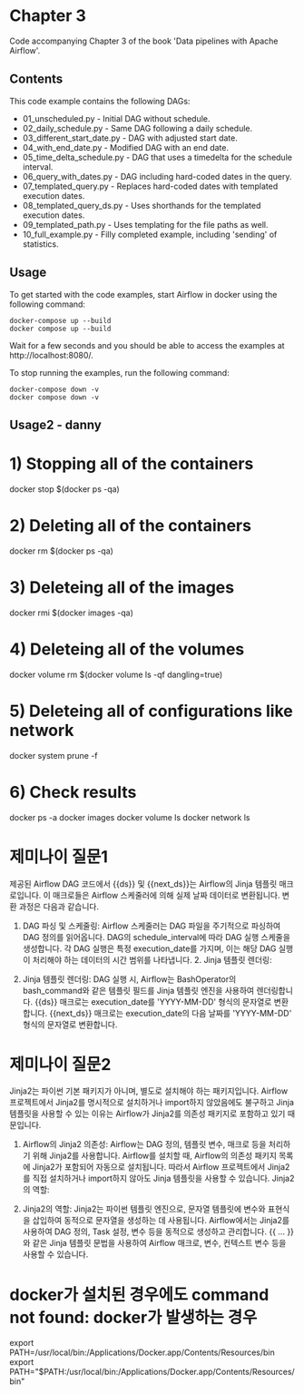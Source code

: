 # Chapter 3

Code accompanying Chapter 3 of the book 'Data pipelines with Apache Airflow'.

## Contents

This code example contains the following DAGs:

- 01_unscheduled.py - Initial DAG without schedule.
- 02_daily_schedule.py - Same DAG following a daily schedule.
- 03_different_start_date.py - DAG with adjusted start date.
- 04_with_end_date.py - Modified DAG with an end date.
- 05_time_delta_schedule.py - DAG that uses a timedelta for the schedule interval.
- 06_query_with_dates.py - DAG including hard-coded dates in the query.
- 07_templated_query.py - Replaces hard-coded dates with templated execution dates.
- 08_templated_query_ds.py - Uses shorthands for the templated execution dates.
- 09_templated_path.py - Uses templating for the file paths as well.
- 10_full_example.py - Filly completed example, including 'sending' of statistics.

## Usage

To get started with the code examples, start Airflow in docker using the following command:

    docker-compose up --build
    docker compose up --build

Wait for a few seconds and you should be able to access the examples at http://localhost:8080/.

To stop running the examples, run the following command:

    docker-compose down -v
    docker compose down -v

## Usage2 - danny

# 1) Stopping all of the containers

docker stop $(docker ps -qa)

# 2) Deleting all of the containers

docker rm $(docker ps -qa)

# 3) Deleteing all of the images

docker rmi $(docker images -qa)

# 4) Deleteing all of the volumes

docker volume rm $(docker volume ls -qf dangling=true)

# 5) Deleteing all of configurations like network

docker system prune -f

# 6) Check results

docker ps -a
docker images
docker volume ls
docker network ls

# 제미나이 질문1

제공된 Airflow DAG 코드에서 {{ds}} 및 {{next_ds}}는 Airflow의 Jinja 템플릿 매크로입니다. 이 매크로들은 Airflow 스케줄러에 의해 실제 날짜 데이터로 변환됩니다. 변환 과정은 다음과 같습니다.

1. DAG 파싱 및 스케줄링:
   Airflow 스케줄러는 DAG 파일을 주기적으로 파싱하여 DAG 정의를 읽어옵니다.
   DAG의 schedule_interval에 따라 DAG 실행 스케줄을 생성합니다.
   각 DAG 실행은 특정 execution_date를 가지며, 이는 해당 DAG 실행이 처리해야 하는 데이터의 시간 범위를 나타냅니다. 2. Jinja 템플릿 렌더링:

2) Jinja 템플릿 렌더링:
   DAG 실행 시, Airflow는 BashOperator의 bash_command와 같은 템플릿 필드를 Jinja 템플릿 엔진을 사용하여 렌더링합니다.
   {{ds}} 매크로는 execution_date를 'YYYY-MM-DD' 형식의 문자열로 변환합니다.
   {{next_ds}} 매크로는 execution_date의 다음 날짜를 'YYYY-MM-DD' 형식의 문자열로 변환합니다.

# 제미나이 질문2

Jinja2는 파이썬 기본 패키지가 아니며, 별도로 설치해야 하는 패키지입니다. Airflow 프로젝트에서 Jinja2를 명시적으로 설치하거나 import하지 않았음에도 불구하고 Jinja 템플릿을 사용할 수 있는 이유는 Airflow가 Jinja2를 의존성 패키지로 포함하고 있기 때문입니다.

1. Airflow의 Jinja2 의존성:
   Airflow는 DAG 정의, 템플릿 변수, 매크로 등을 처리하기 위해 Jinja2를 사용합니다.
   Airflow를 설치할 때, Airflow의 의존성 패키지 목록에 Jinja2가 포함되어 자동으로 설치됩니다.
   따라서 Airflow 프로젝트에서 Jinja2를 직접 설치하거나 import하지 않아도 Jinja 템플릿을 사용할 수 있습니다.
   Jinja2의 역할:

2. Jinja2의 역할:
   Jinja2는 파이썬 템플릿 엔진으로, 문자열 템플릿에 변수와 표현식을 삽입하여 동적으로 문자열을 생성하는 데 사용됩니다.
   Airflow에서는 Jinja2를 사용하여 DAG 정의, Task 설정, 변수 등을 동적으로 생성하고 관리합니다.
   {{ ... }}와 같은 Jinja 템플릿 문법을 사용하여 Airflow 매크로, 변수, 컨텍스트 변수 등을 사용할 수 있습니다.

# docker가 설치된 경우에도 command not found: docker가 발생하는 경우

export PATH=/usr/local/bin:/Applications/Docker.app/Contents/Resources/bin
export PATH="$PATH:/usr/local/bin:/Applications/Docker.app/Contents/Resources/bin"
